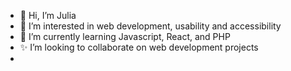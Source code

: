 - 👋 Hi, I’m Julia
- 👀 I’m interested in web development, usability and accessibility
- 🌱 I’m currently learning Javascript, React, and PHP
- ✨ I’m looking to collaborate on web development projects
- <!-- - 📫 How to reach me www.juliadressman.com -->
 
<!---- juliadressman/juliadressman is a 💞️ special ✨ repository because its `README.md` (this file) appears on your GitHub profile.
You can click the Preview link to take a look at your changes.
--->
